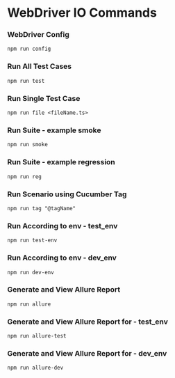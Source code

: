 # WebDriver IO Commands

### WebDriver Config
    npm run config

### Run All Test Cases
    npm run test

### Run Single Test Case
    npm run file <fileName.ts>

### Run Suite - example smoke
    npm run smoke

### Run Suite - example regression
    npm run reg

### Run Scenario using Cucumber Tag
    npm run tag "@tagName"

### Run According to env - test_env
    npm run test-env

### Run According to env - dev_env
    npm run dev-env

### Generate and View Allure Report
    npm run allure

### Generate and View Allure Report for - test_env
    npm run allure-test

### Generate and View Allure Report for - dev_env
    npm run allure-dev